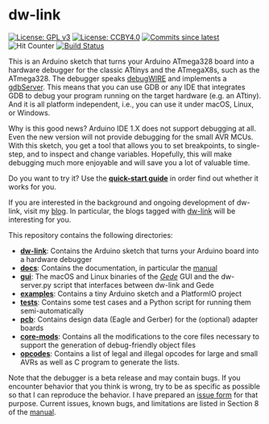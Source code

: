 # dw-link 

[![License: GPL v3](https://img.shields.io/badge/License-GPLv3-blue.svg)](https://www.gnu.org/licenses/gpl-3.0)
[![License: CCBY4.0](https://img.shields.io/badge/License-CCBY4.0-blue.svg)](https://creativecommons.org/licenses/by/4.0/)
[![Commits since latest](https://img.shields.io/github/commits-since/felias-fogg/dw-link/latest?include_prereleases)](https://github.com/felias-fogg/dw-link/commits/master)
![Hit Counter](https://visitor-badge.laobi.icu/badge?page_id=felias-fogg_dw-link)
[![Build Status](https://github.com/felias-fogg/dw-link/workflows/Build/badge.svg)](https://github.com/felias-fogg/dw-link/actions)

This is an Arduino sketch that turns your Arduino ATmega328  board into a hardware debugger for the classic ATtinys and the ATmegaX8s, such as the ATmega328. The debugger speaks [debugWIRE](https://en.wikipedia.org/wiki/DebugWIRE) and implements a [gdbServer](https://en.wikipedia.org/wiki/Gdbserver).  This means that you can use GDB or any IDE that integrates GDB to debug your program running on the target hardware (e.g. an ATtiny).  And it is all platform independent, i.e., you can use it under macOS, Linux, or Windows.

Why is this good news? Arduino IDE 1.X does not support debugging at all. Even the new version will not provide debugging for the small AVR MCUs. With this sketch, you get a tool that allows you to set breakpoints, to single-step, and to inspect and change variables. Hopefully, this will make debugging much more enjoyable and will save you a lot of valuable time.

Do you want to try it? Use the [**quick-start guide**](docs/quickstart.md) in order find out whether it works for you.

If you are interested in the background and ongoing development of dw-link, visit my [blog](https://arduino-craft-corner.de/). In particular, the blogs tagged with [dw-link](https://arduino-craft-corner.de/index.php/tag/dw-link/) will be interesting for you.

This repository contains the following directories:

* [**dw-link**](dw-link/): Contains the Arduino sketch that turns your Arduino board into a hardware debugger
* [**docs**](docs/): Contains the documentation, in particular the [manual](docs/manual.md)
* [**gui**](bin/): The macOS and Linux binaries of the *[Gede](https://gede.dexar.se/pmwiki.php)* GUI and the dw-server.py script that interfaces between dw-link and Gede
* [**examples**](examples/): Contains a tiny Arduino sketch and a PlatformIO project
* [**tests**](tests/): Contains some test cases and a Python script for running them semi-automatically
* [**pcb**](pcb/): Contains design data (Eagle and Gerber) for the (optional) adapter boards 
* [**core-mods**](core-mods/): Contains all the modifications to the core files necessary to support the generation of debug-friendly object files
* [**opcodes**](opcodes): Contains a list of legal and illegal opcodes for large and small AVRs as well as C program to generate the lists.

Note that the debugger is a beta release and may contain bugs. If you encounter behavior that you think is wrong, try to be as specific as possible so that I can reproduce the behavior. I have prepared an [issue form](docs/issue_form.md) for that purpose. Current issues, known bugs, and limitations are listed in Section 8 of the [manual](docs/manual.md). 
